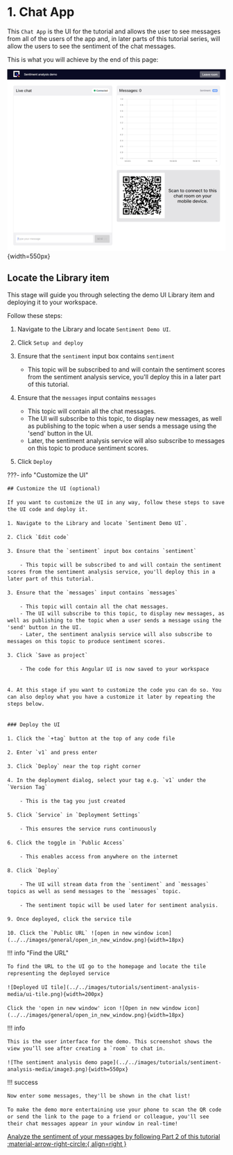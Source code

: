 # 1. Chat App

This `Chat App` is the UI for the tutorial and allows the user to see messages from all of the users of the app and, in later parts of this tutorial series, will allow the users to see the sentiment of the chat messages.

This is what you will achieve by the end of this page:

![The sentiment analysis demo page](../../images/tutorials/sentiment-analysis-media/image3.png){width=550px}

## Locate the Library item

This stage will guide you through selecting the demo UI Library item and deploying it to your workspace. 

Follow these steps:

1. Navigate to the Library and locate `Sentiment Demo UI`.

2. Click `Setup and deploy`

3. Ensure that the `sentiment` input box contains `sentiment`

	- This topic will be subscribed to and will contain the sentiment scores from the sentiment analysis service, you'll deploy this in a later part of this tutorial.

3. Ensure that the `messages` input contains `messages`

	- This topic will contain all the chat messages.
	- The UI will subscribe to this topic, to display new messages, as well as publishing to the topic when a user sends a message using the 'send' button in the UI.
	- Later, the sentiment analysis service will also subscribe to messages on this topic to produce sentiment scores.

3. Click `Deploy` 

???- info "Customize the UI"

	## Customize the UI (optional)

	If you want to customize the UI in any way, follow these steps to save the UI code and deploy it.

	1. Navigate to the Library and locate `Sentiment Demo UI`.

	2. Click `Edit code`

	3. Ensure that the `sentiment` input box contains `sentiment`

		- This topic will be subscribed to and will contain the sentiment scores from the sentiment analysis service, you'll deploy this in a later part of this tutorial.

	3. Ensure that the `messages` input contains `messages`

		- This topic will contain all the chat messages.
		- The UI will subscribe to this topic, to display new messages, as well as publishing to the topic when a user sends a message using the 'send' button in the UI.
		- Later, the sentiment analysis service will also subscribe to messages on this topic to produce sentiment scores.

	3. Click `Save as project` 

		- The code for this Angular UI is now saved to your workspace


	4. At this stage if you want to customize the code you can do so. You can also deploy what you have a customize it later by repeating the steps below. 


	### Deploy the UI

	1. Click the `+tag` button at the top of any code file

	2. Enter `v1` and press enter

	3. Click `Deploy` near the top right corner

	4. In the deployment dialog, select your tag e.g. `v1` under the `Version Tag`
		
		- This is the tag you just created

	5. Click `Service` in `Deployment Settings`
		
		- This ensures the service runs continuously

	6. Click the toggle in `Public Access`

		- This enables access from anywhere on the internet

	8. Click `Deploy`
		
		- The UI will stream data from the `sentiment` and `messages` topics as well as send messages to the `messages` topic.

		- The sentiment topic will be used later for sentiment analysis.

	9. Once deployed, click the service tile

	10. Click the `Public URL` ![open in new window icon](../../images/general/open_in_new_window.png){width=18px}
  

!!! info "Find the URL"

	To find the URL to the UI go to the homepage and locate the tile representing the deployed service

	![Deployed UI tile](../../images/tutorials/sentiment-analysis-media/ui-tile.png){width=200px}

	Click the 'open in new window' icon ![Open in new window icon](../../images/general/open_in_new_window.png){width=18px}

!!! info

	This is the user interface for the demo. This screenshot shows the view you’ll see after creating a `room` to chat in.

	![The sentiment analysis demo page](../../images/tutorials/sentiment-analysis-media/image3.png){width=550px}

!!! success

	Now enter some messages, they'll be shown in the chat list!

	To make the demo more entertaining use your phone to scan the QR code or send the link to the page to a friend or colleague, you'll see their chat messages appear in your window in real-time!


[Analyze the sentiment of your messages by following Part 2 of this tutorial :material-arrow-right-circle:{ align=right }](sentiment.md)
